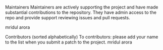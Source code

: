 Maintainers 
Maintainers are actively supporting the project and have made substantial contributions to the repository.
They have admin access to the repo and provide support reviewing issues and pull requests.

mridul arora

Contributors (sorted alphabetically)
To contributors: please add your name to the list when you submit a patch to the project.
mridul arora
